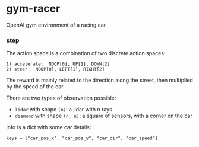# gym-racer
OpenAI gym environment of a racing car


### step

The action space is a combination of two discrete action spaces:
```
1) accelerate:  NOOP[0], UP[1], DOWN[2]
2) steer:  NOOP[0], LEFT[1], RIGHT[2]
```

The reward is mainly related to the direction along the street, then multiplied by the speed of the car.

There are two types of observation possible:
* `lidar` with shape `(n)`: a lidar with n rays
* `diamond` with shape `(n, n)`: a square of sensors, with a corner on the car

Info is a dict with some car details:
```
keys = ["car_pos_x", "car_pos_y", "car_dir", "car_speed"]
```
